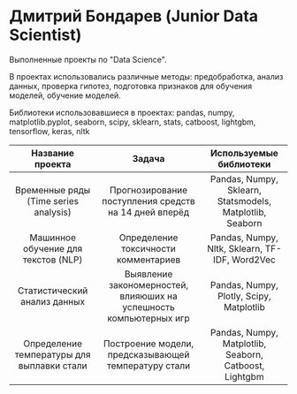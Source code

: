 # Дмитрий Бондарев (Junior Data Scientist)
Выполненные проекты по "Data Science".

В проектах использовались различные методы: предобработка, анализ данных, проверка гипотез, подготовка признаков для обучения моделей, обучение моделей.

Библиотеки использовавшиеся в проектах: pandas, numpy, matplotlib.pyplot, seaborn, scipy, sklearn, stats, catboost, lightgbm, tensorflow, keras, nltk


| Название проекта | Задача | Используемые библиотеки |
| :--------------------: | :---------------------: |:---------------------------:|
| Временные ряды (Time series analysis) | Прогнозирование поступления средств на 14 дней вперёд | Pandas, Numpy, Sklearn, Statsmodels, Matplotlib, Seaborn |
| Машинное обучение для текстов (NLP) | Определение токсичности комментариев  | Pandas, Numpy, Nltk, Sklearn, TF-IDF, Word2Vec |
| Статистический анализ данных | Выявление закономерностей, влияюших на успешность компьютерных игр  | Pandas, Numpy, Plotly, Scipy, Matplotlib |
| Определение температуры для выплавки стали | Построение модели, предсказывающей температуру стали  | Pandas, Numpy, Matplotlib, Seaborn, Catboost, Lightgbm |


